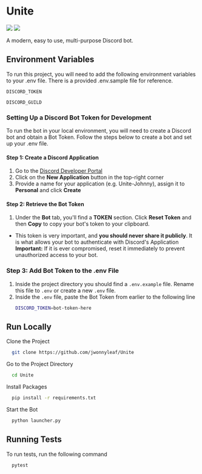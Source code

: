Unite
==========

[![](https://img.shields.io/badge/python-3.11-blue)](https://www.python.org/downloads/release/python-3110/) [![](https://img.shields.io/badge/discord.py-v2.4.0-blue)](https://github.com/Rapptz/discord.py)

A modern, easy to use, multi-purpose Discord bot.

## Environment Variables

To run this project, you will need to add the following environment variables to your .env file. There is a provided .env.sample file for reference.

`DISCORD_TOKEN`

`DISCORD_GUILD`

### Setting Up a Discord Bot Token for Development
To run the bot in your local environment, you will need to create a Discord bot and obtain a Bot Token. Follow the steps below to create a bot and set up your .env file.

#### Step 1: Create a Discord Application
1. Go to the [Discord Developer Portal](https://discord.com/developers/applications)
2. Click on the **New Application** button in the top-right corner
3. Provide a name for your application (e.g. Unite-Johnny), assign it to **Personal** and click **Create**

#### Step 2: Retrieve the Bot Token
1. Under the **Bot** tab, you'll find a **TOKEN** section. Click **Reset Token** and then **Copy** to copy your bot's token to your clipboard.
* This token is very important, and **you should never share it publicly**. It is what allows your bot to authenticate with Discord's Application
**Important:** If it is ever compromised, reset it immediately to prevent unauthorized access to your bot.

### Step 3: Add Bot Token to the .env File
1. Inside the project directory you should find a `.env.example` file. Rename this file to `.env` or create a new `.env` file.
2. Inside the `.env` file, paste the Bot Token from earlier to the following line
    ```bash
    DISCORD_TOKEN=bot-token-here
    ```


## Run Locally

Clone the Project

```bash
  git clone https://github.com/jwonnyleaf/Unite
```

Go to the Project Directory

```bash
  cd Unite
```

Install Packages

```bash
  pip install -r requirements.txt
```

Start the Bot

```bash
  python launcher.py
```

## Running Tests

To run tests, run the following command

```bash
  pytest
```

